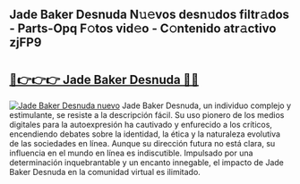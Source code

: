 ## Jade Baker Desnuda N𝚞𝚎vos desn𝚞dos filtr𝚊dos - Parts-Opq F𝚘tos vid𝚎o - C𝚘ntenido atr𝚊ctivo zjFP9

# <h2><a href="http://mb81zvt.tromn.icu/?c=Jade+Baker+Desnuda">🔗👉👉👉 Jade Baker Desnuda 🔗🔗</a></h2>

[![Jade Baker Desnuda nuevo](https://i.imgur.com/pEAQMta.gif)](http://mb81zvt.tromn.icu/?c=Jade+Baker+Desnuda)
Jade Baker Desnuda, un individuo complejo y estimulante, se resiste a la descripción fácil. Su uso pionero de los medios digitales para la autoexpresión ha cautivado y enfurecido a los críticos, encendiendo debates sobre la identidad, la ética y la naturaleza evolutiva de las sociedades en línea. Aunque su dirección futura no está clara, su influencia en el mundo en línea es indiscutible. Impulsado por una determinación inquebrantable y un encanto innegable, el impacto de Jade Baker Desnuda en la comunidad virtual es ilimitado.
